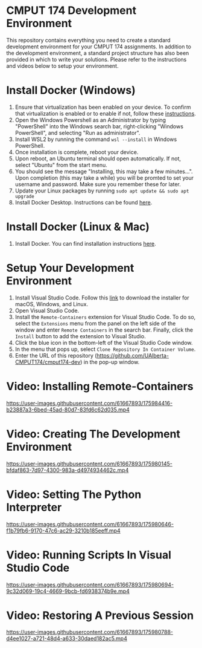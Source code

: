 # CMPUT 174 Development Environment
This repository contains everything you need to create a standard development environment for your CMPUT 174 assignments. In addition to the development environment, a standard project structure has also been provided in which to write your solutions. Please refer to the instructions and videos below to setup your environment.

# Install Docker (Windows)
1. Ensure that virtualization has been enabled on your device. To confirm that virtualization is enabled or to enable if not, follow these [instructions](https://www.virtualmetric.com/blog/how-to-enable-hardware-virtualization).
1. Open the Windows Powershell as an Administrator by typing "PowerShell" into the Windows search bar, right-clicking "Windows PowerShell", and selecting "Run as administrator".
2. Install WSL2 by running the command ```wsl --install``` in Windows PowerShell.
3. Once installation is complete, reboot your device.
4. Upon reboot, an Ubuntu terminal should open automatically. If not, select "Ubuntu" from the start menu.
5. You should see the message "Installing, this may take a few minutes...". Upon completion (this may take a while) you will be promted to set your username and password. Make sure you remember these for later.
7. Update your Linux packages by running ```sudo apt update && sudo apt upgrade```
8. Install Docker Desktop. Instructions can be found [here](https://docs.microsoft.com/en-us/windows/wsl/tutorials/wsl-containers#install-docker-desktop).

# Install Docker (Linux & Mac)
1. Install Docker. You can find installation instructions [here](https://docs.docker.com/get-docker/).

# Setup Your Development Environment
1. Install Visual Studio Code. Follow this [link](https://code.visualstudio.com/download) to download the installer for macOS, Windows, and Linux.
2. Open Visual Studio Code.
3. Install the `Remote-Containers` extension for Visual Studio Code. To do so, select the `Extensions` menu from the panel on the left side of the window and enter `Remote Containers` in the search bar. Finally, click the `Install` button to add the extension to Visual Studio.  
5. Click the blue icon in the bottom-left of the Visual Studio Code window.
6. In the menu that pops up, select `Clone Repository In Container Volume`.
7. Enter the URL of this repository (https://github.com/UAlberta-CMPUT174/cmput174-dev) in the pop-up window.

# Video: Installing Remote-Containers
https://user-images.githubusercontent.com/61667893/175984416-b23887a3-6bed-45ad-80d7-83fd6c62d035.mp4


# Video: Creating The Development Environment
https://user-images.githubusercontent.com/61667893/175980145-bfdaf863-7d97-4300-983a-d4974934462c.mp4

# Video: Setting The Python Interpreter

https://user-images.githubusercontent.com/61667893/175980646-f1b79fb6-9170-47c6-ac29-3210b185eeff.mp4

# Video: Running Scripts In Visual Studio Code

https://user-images.githubusercontent.com/61667893/175980694-9c32d069-19c4-4669-9bcb-fd6938374b9e.mp4

# Video: Restoring A Previous Session

https://user-images.githubusercontent.com/61667893/175980788-d4ee1027-a721-48d4-a633-30daed182ac5.mp4

